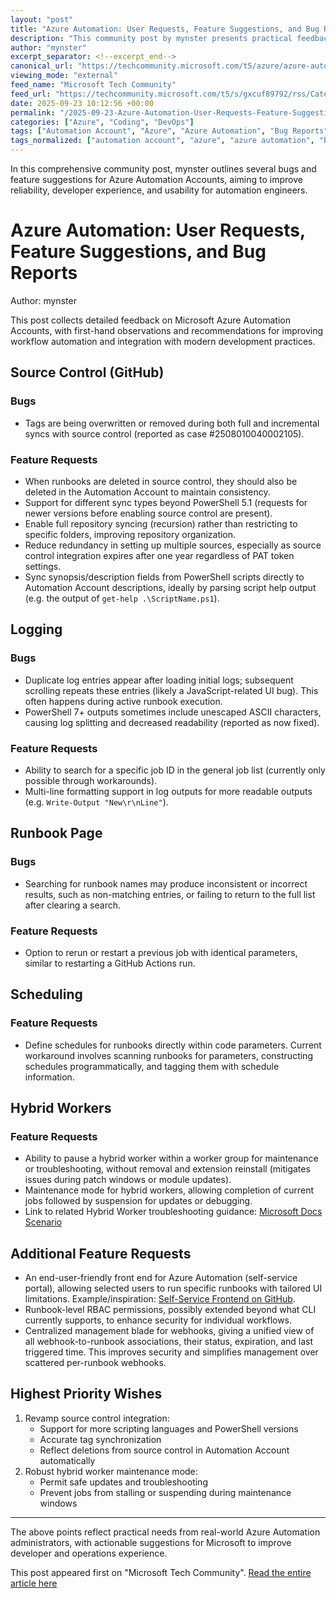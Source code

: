 ```yaml
---
layout: "post"
title: "Azure Automation: User Requests, Feature Suggestions, and Bug Reports"
description: "This community post by mynster presents practical feedback and feature requests for Microsoft Azure Automation Accounts. It details bugs and improvements concerning source control integration, logging, runbook management, scheduling, hybrid workers, and UI enhancements. The post includes actionable insights for both Azure engineering teams and end users who manage workflows and automation in Azure, emphasizing reliability and usability updates."
author: "mynster"
excerpt_separator: <!--excerpt_end-->
canonical_url: "https://techcommunity.microsoft.com/t5/azure/azure-automation-feature-improvements-and-bugs/m-p/4456195#M22242"
viewing_mode: "external"
feed_name: "Microsoft Tech Community"
feed_url: "https://techcommunity.microsoft.com/t5/s/gxcuf89792/rss/Category?category.id=Azure"
date: 2025-09-23 10:12:56 +00:00
permalink: "/2025-09-23-Azure-Automation-User-Requests-Feature-Suggestions-and-Bug-Reports.html"
categories: ["Azure", "Coding", "DevOps"]
tags: ["Automation Account", "Azure", "Azure Automation", "Bug Reports", "Coding", "Community", "Community Feedback", "DevOps", "Feature Requests", "GitHub Integration", "Hybrid Workers", "Job Scheduling", "Logging", "PowerShell", "RBAC", "Runbooks", "Source Control", "UI Improvements", "Webhooks"]
tags_normalized: ["automation account", "azure", "azure automation", "bug reports", "coding", "community", "community feedback", "devops", "feature requests", "github integration", "hybrid workers", "job scheduling", "logging", "powershell", "rbac", "runbooks", "source control", "ui improvements", "webhooks"]
---
```


In this comprehensive community post, mynster outlines several bugs and feature suggestions for Azure Automation Accounts, aiming to improve reliability, developer experience, and usability for automation engineers.<!--excerpt_end-->

# Azure Automation: User Requests, Feature Suggestions, and Bug Reports

Author: mynster

This post collects detailed feedback on Microsoft Azure Automation Accounts, with first-hand observations and recommendations for improving workflow automation and integration with modern development practices.

## Source Control (GitHub)

### Bugs

- Tags are being overwritten or removed during both full and incremental syncs with source control (reported as case #2508010040002105).

### Feature Requests

- When runbooks are deleted in source control, they should also be deleted in the Automation Account to maintain consistency.
- Support for different sync types beyond PowerShell 5.1 (requests for newer versions before enabling source control are present).
- Enable full repository syncing (recursion) rather than restricting to specific folders, improving repository organization.
- Reduce redundancy in setting up multiple sources, especially as source control integration expires after one year regardless of PAT token settings.
- Sync synopsis/description fields from PowerShell scripts directly to Automation Account descriptions, ideally by parsing script help output (e.g. the output of `get-help .\ScriptName.ps1`).

## Logging

### Bugs

- Duplicate log entries appear after loading initial logs; subsequent scrolling repeats these entries (likely a JavaScript-related UI bug). This often happens during active runbook execution.
- PowerShell 7+ outputs sometimes include unescaped ASCII characters, causing log splitting and decreased readability (reported as now fixed).

### Feature Requests

- Ability to search for a specific job ID in the general job list (currently only possible through workarounds).
- Multi-line formatting support in log outputs for more readable outputs (e.g. `Write-Output "New\r\nLine"`).

## Runbook Page

### Bugs

- Searching for runbook names may produce inconsistent or incorrect results, such as non-matching entries, or failing to return to the full list after clearing a search.

### Feature Requests

- Option to rerun or restart a previous job with identical parameters, similar to restarting a GitHub Actions run.

## Scheduling

### Feature Requests

- Define schedules for runbooks directly within code parameters. Current workaround involves scanning runbooks for parameters, constructing schedules programmatically, and tagging them with schedule information.

## Hybrid Workers

### Feature Requests

- Ability to pause a hybrid worker within a worker group for maintenance or troubleshooting, without removal and extension reinstall (mitigates issues during patch windows or module updates).
- Maintenance mode for hybrid workers, allowing completion of current jobs followed by suspension for updates or debugging.
- Link to related Hybrid Worker troubleshooting guidance: [Microsoft Docs Scenario](https://learn.microsoft.com/en-us/azure/automation/troubleshoot/extension-based-hybrid-runbook-worker#scenario-runbooks-go-into-a-suspended-state-on-a-hybrid-runbook-worker-when-using-a-custom-account-on-a-server-with-user-account-control-uac-enabled)

## Additional Feature Requests

- An end-user-friendly front end for Azure Automation (self-service portal), allowing selected users to run specific runbooks with tailored UI limitations. Example/inspiration: [Self-Service Frontend on GitHub](https://github.com/Mynster9361/Self-Service-Frontend-Azure-Automation).
- Runbook-level RBAC permissions, possibly extended beyond what CLI currently supports, to enhance security for individual workflows.
- Centralized management blade for webhooks, giving a unified view of all webhook-to-runbook associations, their status, expiration, and last triggered time. This improves security and simplifies management over scattered per-runbook webhooks.

## Highest Priority Wishes

1. Revamp source control integration:
   - Support for more scripting languages and PowerShell versions
   - Accurate tag synchronization
   - Reflect deletions from source control in Automation Account automatically
2. Robust hybrid worker maintenance mode:
   - Permit safe updates and troubleshooting
   - Prevent jobs from stalling or suspending during maintenance windows

---

The above points reflect practical needs from real-world Azure Automation administrators, with actionable suggestions for Microsoft to improve developer and operations experience.

This post appeared first on "Microsoft Tech Community". [Read the entire article here](https://techcommunity.microsoft.com/t5/azure/azure-automation-feature-improvements-and-bugs/m-p/4456195#M22242)
